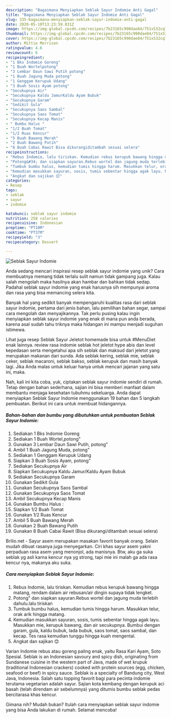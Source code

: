 ```yaml
---
description: "Bagaimana Menyiapkan Seblak Sayur Indomie Anti Gagal"
title: "Bagaimana Menyiapkan Seblak Sayur Indomie Anti Gagal"
slug: 335-bagaimana-menyiapkan-seblak-sayur-indomie-anti-gagal
date: 2020-05-10T13:23:59.031Z
image: https://img-global.cpcdn.com/recipes/7b23165c990dae84/751x532cq70/seblak-sayur-indomie-foto-resep-utama.jpg
thumbnail: https://img-global.cpcdn.com/recipes/7b23165c990dae84/751x532cq70/seblak-sayur-indomie-foto-resep-utama.jpg
cover: https://img-global.cpcdn.com/recipes/7b23165c990dae84/751x532cq70/seblak-sayur-indomie-foto-resep-utama.jpg
author: Mittie Morrison
ratingvalue: 4.6
reviewcount: 6
recipeingredient:
- "1 Bks Indomie Goreng"
- "1 Buah Wortelpotong"
- "3 Lembar Daun Sawi Putih potong"
- "1 Buah Jagung Muda potong"
- "1 Genggam Kerupuk Udang"
- "3 Buah Sosis Ayam potong"
- "Secukupnya Air"
- "Secukupnya Kaldu JamurKaldu Ayam Bubuk"
- "Secukupnya Garam"
- "Sedikit Gula"
- "Secukupnya Saos Sambal"
- "Secukupnya Saos Tomat"
- "Secukupnya Kecap Manis"
- " Bumbu Halus "
- "1/2 Buah Tomat"
- "1/2 Ruas Kencur"
- "5 Buah Bawang Merah"
- "2 Buah Bawang Putih"
- "8 Buah Cabai Rawit Bisa dikurangiditambah sesuai selera"
recipeinstructions:
- "Rebus Indomie, lalu tiriskan. Kemudian rebus kerupuk bawang hingga matang, rendam dalam air rebusan/air dingin supaya tidak lengket."
- "Potong&#34; dan siapkan sayuran.Rebus wortel dan jagung muda terlebih dahulu.lalu tiriskan"
- "Tumbuk bumbu halus, kemudian tumis hingga harum. Masukkan telur, orak arik hingga matang."
- "Kemudian masukkan sayuran, sosis, tumis sebentar hingga agak layu. Masukkan mie, kerupuk bawang, dan air secukupnya. Bumbui dengan garam, gula, kaldu bubuk, lada bubuk, saos tomat, saos sambal, dan kecap. Tes rasa kemudian tunggu hingga kuah mengental."
- "Angkat dan sajikan 😊"
categories:
- Resep
tags:
- seblak
- sayur
- indomie

katakunci: seblak sayur indomie 
nutrition: 258 calories
recipecuisine: Indonesian
preptime: "PT10M"
cooktime: "PT37M"
recipeyield: "3"
recipecategory: Dessert

---
```



![Seblak Sayur Indomie](https://img-global.cpcdn.com/recipes/7b23165c990dae84/751x532cq70/seblak-sayur-indomie-foto-resep-utama.jpg)

Anda sedang mencari inspirasi resep seblak sayur indomie yang unik? Cara membuatnya memang tidak terlalu sulit namun tidak gampang juga. Kalau salah mengolah maka hasilnya akan hambar dan bahkan tidak sedap. Padahal seblak sayur indomie yang enak harusnya sih mempunyai aroma dan rasa yang bisa memancing selera kita.

Banyak hal yang sedikit banyak mempengaruhi kualitas rasa dari seblak sayur indomie, pertama dari jenis bahan, lalu pemilihan bahan segar, sampai cara mengolah dan menyajikannya. Tak perlu pusing kalau ingin menyiapkan seblak sayur indomie yang enak di mana pun anda berada, karena asal sudah tahu triknya maka hidangan ini mampu menjadi suguhan istimewa.

Lihat juga resep Seblak Sayur Jeletot homemade bisa untuk #MenuDiet enak lainnya. review rasa indomie seblak hot jeletot hype abis dan level kepedasan serta mengetahui apa sih seblak dan maksud dari jeletot yang merupakan makanan dari sunda. Ada seblak kering, seblak mie, seblak ceker, seblak macaroni, seblak bakso, seblak kerupuk dan masih banyak lagi. Jika Anda malas untuk keluar hanya untuk mencari jajanan yang satu ini, maka.


Nah, kali ini kita coba, yuk, ciptakan seblak sayur indomie sendiri di rumah. Tetap dengan bahan sederhana, sajian ini bisa memberi manfaat dalam membantu menjaga kesehatan tubuhmu sekeluarga. Anda dapat menyiapkan Seblak Sayur Indomie menggunakan 19 bahan dan 5 langkah pembuatan. Berikut ini cara untuk membuat hidangannya.

<!--inarticleads1-->

##### Bahan-bahan dan bumbu yang dibutuhkan untuk pembuatan Seblak Sayur Indomie:

1. Sediakan 1 Bks Indomie Goreng
1. Sediakan 1 Buah Wortel,potong&#34;
1. Gunakan 3 Lembar Daun Sawi Putih, potong&#34;
1. Ambil 1 Buah Jagung Muda, potong&#34;
1. Sediakan 1 Genggam Kerupuk Udang
1. Siapkan 3 Buah Sosis Ayam, potong&#34;
1. Sediakan Secukupnya Air
1. Siapkan Secukupnya Kaldu Jamur/Kaldu Ayam Bubuk
1. Sediakan Secukupnya Garam
1. Gunakan Sedikit Gula
1. Gunakan Secukupnya Saos Sambal
1. Gunakan Secukupnya Saos Tomat
1. Ambil Secukupnya Kecap Manis
1. Gunakan  Bumbu Halus :
1. Siapkan 1/2 Buah Tomat
1. Gunakan 1/2 Ruas Kencur
1. Ambil 5 Buah Bawang Merah
1. Gunakan 2 Buah Bawang Putih
1. Gunakan 8 Buah Cabai Rawit (Bisa dikurangi/ditambah sesuai selera)


Brilio.net - Sayur asem merupakan masakan favorit banyak orang. Selain mudah dibuat rasanya juga menyegarkan. Ciri khas sayur asem yakni perpaduan rasa asem yang menonjol, ada manisnya. Btw, aku ga suka seblak yg asli karna kencur nya yg strong, tapi mie ini malah ga ada rasa kencur nya, makanya aku suka. 

<!--inarticleads2-->

##### Cara menyiapkan Seblak Sayur Indomie:

1. Rebus Indomie, lalu tiriskan. Kemudian rebus kerupuk bawang hingga matang, rendam dalam air rebusan/air dingin supaya tidak lengket.
1. Potong&#34; dan siapkan sayuran.Rebus wortel dan jagung muda terlebih dahulu.lalu tiriskan
1. Tumbuk bumbu halus, kemudian tumis hingga harum. Masukkan telur, orak arik hingga matang.
1. Kemudian masukkan sayuran, sosis, tumis sebentar hingga agak layu. Masukkan mie, kerupuk bawang, dan air secukupnya. Bumbui dengan garam, gula, kaldu bubuk, lada bubuk, saos tomat, saos sambal, dan kecap. Tes rasa kemudian tunggu hingga kuah mengental.
1. Angkat dan sajikan 😊


Varian Indomie rebus atau goreng paling enak, yaitu Rasa Kari Ayam, Soto Spesial. Seblak is an Indonesian savoury and spicy dish, originating from Sundanese cuisine in the western part of Java, made of wet krupuk (traditional Indonesian crackers) cooked with protein sources (egg, chicken, seafood or beef) in spicy sauce. Seblak is a specialty of Bandung city, West Java, Indonesia. Salah satu topping favorit bagi para pecinta indomie terutama vegetarian adalah sayur. Sajian kota kembang dengan kerupuk aci basah (telah direndam air sebelumnya) yang ditumis bumbu seblak pedas bercitarasa khas kencur. 

Gimana nih? Mudah bukan? Itulah cara menyiapkan seblak sayur indomie yang bisa Anda lakukan di rumah. Selamat mencoba!

